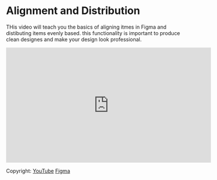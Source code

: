 # Alignment and Distribution
THis video will teach you the basics of aligning itmes in Figma and distibuting items evenly based. this functionality is important to produce clean designes and make your design look professional.


<iframe width="560" height="315" src="https://www.youtube.com/embed/qQyaPqem0TA?si=1MOlZiywjHEDv6N_" title="YouTube video player" frameborder="0" allow="accelerometer; autoplay; clipboard-write; encrypted-media; gyroscope; picture-in-picture; web-share" allowfullscreen></iframe>

Copyright: [YouTube](https://www.youtube.com) [Figma](http://www.figma.com)